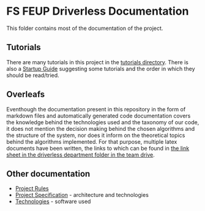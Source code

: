 # FS FEUP Driverless Documentation

This folder contains most of the documentation of the project.

## Tutorials

There are many tutorials in this project in the [tutorials directory](./tutorials). There is also a [Startup Guide](./tutorials/startup_guide.md) suggesting some tutorials and the order in which they should be read/tried.

## Overleafs

Eventhough the documentation present in this repository in the form of markdown files and automatically generated code documentation covers the knowledge behind the technologies used and the taxonomy of our code, it does not mention the decision making behind the chosen algorithms and the structure of the system, nor does it inform on the theoretical topics behind the algorithms implemented. For that purpose, multiple latex documents have been written, the links to which can be found in [the link sheet in the driverless department folder in the team drive](https://docs.google.com/spreadsheets/d/1MUdDihW-dqeDDNovojhoVhDkRuGk1GhLK0LonZQh4fA/edit#gid=0).

## Other documentation

- [Project Rules](./project-rules.md)
- [Project Specification](./project-specification.md) - architecture and technologies
- [Technologies](./technologies.md) - software used
